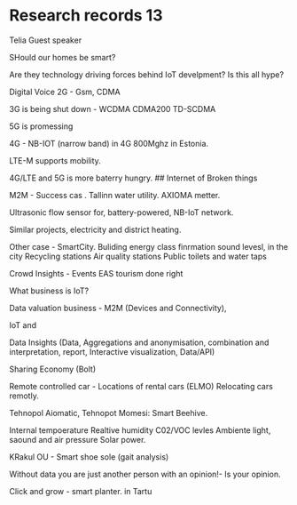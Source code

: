 # Research records 13

Telia Guest speaker

SHould our homes be smart?

Are they technology driving forces behind IoT develpment? Is this all hype?

Digital Voice 2G - Gsm, CDMA

3G is being shut down - WCDMA CDMA200 TD-SCDMA

5G is promessing

4G - NB-IOT (narrow band) in 4G 800Mghz in Estonia.

LTE-M supports mobility. 

4G/LTE and 5G is more baterry hungry. ## Internet of Broken things

M2M - Success cas . Tallinn water utility.
AXIOMA metter. 

Ultrasonic flow sensor for, battery-powered, NB-IoT network. 

Similar projects, electricity and district heating. 


Other case - SmartCity.
Buliding energy class finrmation
sound levesl, in the city
Recycling stations
Air quality stations
Public toilets and water taps


Crowd Insights - Events EAS tourism done right

What business is IoT?

Data valuation business - M2M (Devices and Connectivity),

 IoT and 
 
 Data Insights (Data, Aggregations and anonymisation, combination and interpretation, report, Interactive visualization, Data/API)


 Sharing Economy (Bolt)

 Remote controlled car - Locations of rental cars (ELMO) Relocating cars remotly. 


 Tehnopol Aiomatic, Tehnopot Momesi: Smart Beehive. 

 Internal tempoerature
 Realtive humidity
 C02/VOC levles
 Ambiente light, saound and air pressure
 Solar power.



 KRakul OU - Smart shoe sole (gait analysis)


 Without data you are just another person with an opinion!- Is your opinion. 

 Click and grow - smart planter. in Tartu
